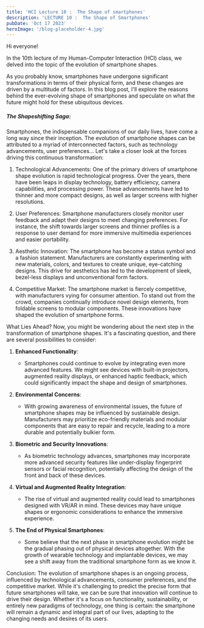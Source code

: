 ```yaml
---
title: 'HCI Lecture 10 :  The Shape of smartphones'
description: 'LECTURE 10 :  The Shape of Smartphones'
pubDate: 'Oct 17 2023'
heroImage: '/blog-placeholder-4.jpg'
---
```


Hi everyone! 

In the 10th lecture of my Human-Computer Interaction (HCI) class, we delved into the topic of the evolution of smartphone shapes. 

As you probably know, smartphones have undergone significant transformations in terms of their physical form, and these changes are driven by a multitude of factors. In this blog post, I'll explore the reasons behind the ever-evolving shape of smartphones and speculate on what the future might hold for these ubiquitous devices.


##### The Shapeshifting Saga:

Smartphones, the indispensable companions of our daily lives, have come a long way since their inception. The evolution of smartphone shapes can be attributed to a myriad of interconnected factors, such as technology advancements, user preferences... Let's take a closer look at the forces driving this continuous transformation:

1. Technological Advancements:
One of the primary drivers of smartphone shape evolution is rapid technological progress. Over the years, there have been leaps in display technology, battery efficiency, camera capabilities, and processing power. These advancements have led to thinner and more compact designs, as well as larger screens with higher resolutions.

2. User Preferences:
Smartphone manufacturers closely monitor user feedback and adapt their designs to meet changing preferences. For instance, the shift towards larger screens and thinner profiles is a response to user demand for more immersive multimedia experiences and easier portability.

3. Aesthetic Innovation:
The smartphone has become a status symbol and a fashion statement. Manufacturers are constantly experimenting with new materials, colors, and textures to create unique, eye-catching designs. This drive for aesthetics has led to the development of sleek, bezel-less displays and unconventional form factors.

4. Competitive Market:
The smartphone market is fiercely competitive, with manufacturers vying for consumer attention. To stand out from the crowd, companies continually introduce novel design elements, from foldable screens to modular components. These innovations have shaped the evolution of smartphone forms.

What Lies Ahead?
Now, you might be wondering about the next step in the transformation of smartphone shapes. It's a fascinating question, and there are several possibilities to consider:

1. **Enhanced Functionality**:
   - Smartphones could continue to evolve by integrating even more advanced features. We might see devices with built-in projectors, augmented reality displays, or enhanced haptic feedback, which could significantly impact the shape and design of smartphones.

2. **Environmental Concerns**:
   - With growing awareness of environmental issues, the future of smartphone shapes may be influenced by sustainable design. Manufacturers may prioritize eco-friendly materials and modular components that are easy to repair and recycle, leading to a more durable and potentially bulkier form.

3. **Biometric and Security Innovations**:
   - As biometric technology advances, smartphones may incorporate more advanced security features like under-display fingerprint sensors or facial recognition, potentially affecting the design of the front and back of these devices.

4. **Virtual and Augmented Reality Integration**:
   - The rise of virtual and augmented reality could lead to smartphones designed with VR/AR in mind. These devices may have unique shapes or ergonomic considerations to enhance the immersive experience.

5. **The End of Physical Smartphones**:
   - Some believe that the next phase in smartphone evolution might be the gradual phasing out of physical devices altogether. With the growth of wearable technology and implantable devices, we may see a shift away from the traditional smartphone form as we know it.

Conclusion:
The evolution of smartphone shapes is an ongoing process, influenced by technological advancements, consumer preferences, and the competitive market. While it's challenging to predict the precise form that future smartphones will take, we can be sure that innovation will continue to drive their design. Whether it's a focus on functionality, sustainability, or entirely new paradigms of technology, one thing is certain: the smartphone will remain a dynamic and integral part of our lives, adapting to the changing needs and desires of its users.